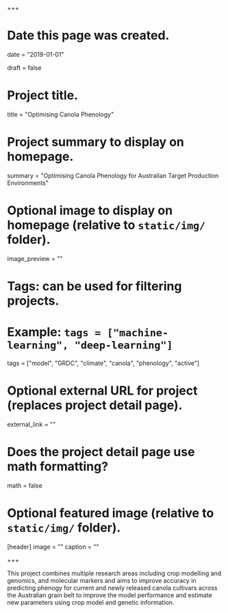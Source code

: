 +++
# Date this page was created.
date = "2019-01-01"

draft = false

# Project title.
title = "Optimising Canola Phenology"

# Project summary to display on homepage.
summary = "Optimising Canola Phenology for Australian Target Production Environments"

# Optional image to display on homepage (relative to `static/img/` folder).
image_preview = ""

# Tags: can be used for filtering projects.
# Example: `tags = ["machine-learning", "deep-learning"]`
tags = ["model", "GRDC", "climate", "canola", "phenology", "active"]

# Optional external URL for project (replaces project detail page).
external_link = ""

# Does the project detail page use math formatting?
math = false

# Optional featured image (relative to `static/img/` folder).
[header]
image = ""
caption = ""

+++

This project combines multiple research areas including crop modelling and genomics, and molecular markers and aims to improve accuracy in predicting phenogy for current and newly released canola cultivars across the Australian grain belt to improve the model performance and estimate new parameters using crop model and genetic information. 

